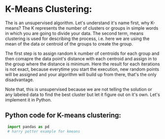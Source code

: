 # K-Means Clustering:
The is an unsupervised algorithm. Let's understand it's name first, why K-means? The K represents the number of clusters or groups in simple words in which you are going to divide your data.
The second term, means clustering is used for describing the process, i.e. here we are using the mean of the data or centroid of the groups to create the group. 

The first step is to assign random k number of centroids for each group and then comapre the data point's distance with each centroid and assign in to the group where the distance is minimum. Here the result for each iterations is not exact, because everytime you start the execution, new random points will be assigned and your algorithm will build up from there, that's the only disadvantage. 

Note that, this is unsupervised because we are not telling the solution or any labeled data to find the best cluster but let it figure out on it's own. Let's implement it in Python.

## Python code for K-means clustering:
```python
 import pandas as pd
 # harry potter example for kmeans
```
